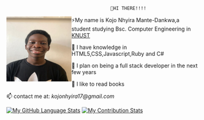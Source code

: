 <meta charset=“UTF-8”>


                                          👋HI THERE!!!!
                                          
 <img src="images/kojo.jpeg" alt="A picture of myself" align="left" width="170px" height="170px"> 
 <p>⚡My name is Kojo Nhyira Mante-Dankwa,a student studying Bsc. Computer Engineering in <a href="www.knust.edu.gh">KNUST</a></p>
 <p>🌱 I have knowledge in HTML5,CSS,Javascript,Ruby and C#</p>
 <p>👀 I plan on being a full stack developer in the next few years</p>
 <p>💞️ I like to read books </p>
 <p>📫 contact me at:<i> kojonhyira17@gmail.com</i></>

[![My GitHub Language Stats](https://github-readme-stats.vercel.app/api/top-langs/?username=Kojonhyiraa&langs_count=5&theme=react)]()         [![My Contribution Stats](https://github-contribution-stats.vercel.app/api/?username=Kojonhyiraa)](https://github.com/Kojonhyiraa/github-contribution-stats/)



